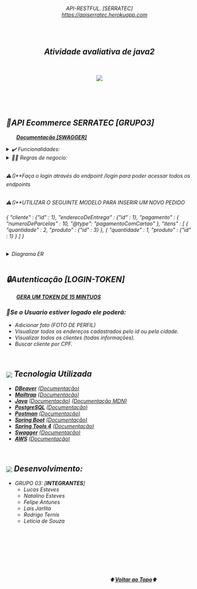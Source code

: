 <div align="center">
<i><h6> API-RESTFUL. [SERRATEC] <br>
  &nbsp;&nbsp;&nbsp;&nbsp;&nbsp;&nbsp; <a href="https://apiserratec.herokuapp.com/">https://apiserratec.herokuapp.com</a>

</div>
<a name="back-to-top">

<p align="center">
  <a href="">
    <img width="300px" src="" alt="">
   </a>
</p>

 <p>
    <h2 align="center">
 Atividade avaliativa de java2
  </h2>
  </p> 
  </br>
<br>
<div align="center">
  <img width="500px" src="https://i.imgur.com/H5Pd8Ah.png">
  <br>  </br>
   <br>  </br>
</div>
<br>

## 🔑API Ecommerce SERRATEC [GRUPO3]
&nbsp;&nbsp;&nbsp;&nbsp;&nbsp;&nbsp; <a href="https://apiserratec.herokuapp.com/swagger-ui.html#/">**Documentação [SWAGGER]**  </a>

<details>
  <summary>✔️ Funcionalidades:</summary>
      <p align="justify">
      1:  CRUD Cliente<br>
      2:  CRUD Produto <br>
      3:  CRUD PEDIDO<br>
      4:  CRUD ENDERECO<br>
      5:  Pesquisas personalizadas<br>
      6:  Pesquisas por paginação<br>
      7:  Armazenamento de fotos utilizando o AMAZON S3<br>
      8:  Pagamento com cartao <br>
      9:  Escolher opção de pagamento<br>
     10: Desconto por pedido<br>
     11: Validação de cpf<br>
     12: Validação de E-mail<br>
     13: Exceptions Personalizadas<br>
     14: Codigos de retorno no padrão do http<br>
      
  </details>
  
  <details>
  <summary>👨‍💼 Regras de negocio:</summary>
      <p align="justify">
      1:  Categoria possui varios produtos <br>
      2:  Produto pertence somente a uma categoria <br>
      3:  Cliente deve possuir OBRIGATORIAMENTE UM CELULAR<br>
      4:  Cliente deve possuir OBRIGATORIAMENTE UM ENDEREÇO<br>
      5:  Clietne  <br>
  </details>
<BR>

⚠️🔃**Faça o login através do endpoint /login para poder acessar todos os endpoints  <br><br> 

⚠️🔃**UTILIZAR O SEGUINTE MODELO PARA INSERIR UM NOVO PEDIDO <br><br> 
{
 "cliente" : {"id" : 1},
 "enderecoDeEntrega" : {"id" : 1},
 "pagamento" : {
 "numeroDeParcelas" : 10,
 "@type": "pagamentoComCartao"
 },
 "itens" : [
 {
 "quantidade" : 2,
 "produto" : {"id" : 3}
 },
 {
 "quantidade" : 1,
 "produto" : {"id" : 1}
 }
 ]
}


<br>
<details>
<summary>Diagrama ER</summary>
<img align="center" src="assets/Class Diagrama.jpg">
</details>

<br>
     

## 🔒Autenticação [LOGIN-TOKEN]
&nbsp;&nbsp;&nbsp;&nbsp;&nbsp;&nbsp; <a href="https://apiserratec.herokuapp.com/swagger-ui.html#/">**GERA UM TOKEN DE 15 MINTUOS**  </a>


### 📖Se o Usuario estiver logado ele poderá:
- Adicionar foto (FOTO DE PERFIL)
- Visualizar todos os endereços cadastrados pelo id ou pela cidade.<br> 
- Visualizar todos os clientes (todas informações).<br> 
- Buscar cliente por CPF.<br> 

<BR>

## <img  height="45px" align="center" src="https://github.com/marcosbarker/serratec.residencia/blob/main/assets/stockrocketgif.gif"> Tecnologia Utilizada
- [**DBeaver**](https://dbeaver.io/)    [(*Documentação*)](https://dbeaver.com/docs/wiki/)
- [**Mailtrap**](https://mailtrap.io/)    [(*Documentação*)](https://mailtrap.docs.apiary.io/#)    
- [**Java**](https://www.oracle.com/java/technologies/)    [(*Documentação*)](https://docs.oracle.com/en/java/)    [(*Documentação MDN*)](https://developer.mozilla.org/en-US/docs/Glossary/Java)
- [**PostgreSQL**](https://www.postgresql.org/)    [(*Documentação*)](http://pgdocptbr.sourceforge.net/pg80/index.html)
- [**Postman**](https://www.postman.com/downloads/)    [(*Documentação*)](https://learning.postman.com/docs/getting-started/introduction/)
- [**Spring Boot**](https://spring.io/)    [(*Documentação*)](https://spring.io/projects/spring-boot)
- [**Spring Tools 4**](https://spring.io/tools)    [(*Documentação*)](https://github.com/spring-projects/sts4/wiki)
- [**Swagger**](https://swagger.io/)    [(*Documentação*)](https://swagger.io/solutions/api-documentation/) 
- [**AWS**](https://swagger.io/)    [(*Documentação*)](https://docs.aws.amazon.com/pt_br/)      
     
<br>
  
 
## <img height="45px" align="center" src="https://github.com/luqui2/Sistema-para-Viagens-/blob/main/src/imagens/set.gif">   Desenvolvimento:
- GRUPO 03: [**INTEGRANTES**] 
  <br>
  - Lucas Esteves
  - Natalino Esteves
  - Felipe Antunes
  - Lais Jarlita
  - Rodrigo Ternis
  - Leticia de Souza

 <br>
<div align="center">      
 

  <br></br>
 
 </div>
<br> 
<br>
</p>



&emsp;&emsp;&emsp;&emsp;&emsp;&emsp;&emsp;&emsp;&emsp;&emsp;&emsp;&emsp;&emsp;&emsp;&emsp;&emsp;&emsp;&emsp;&emsp;&emsp;⬆️[**Voltar ao Topo**](#back-to-top)⬆️
